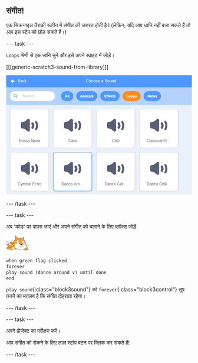 ## संगीत!

एक सिंक्रनाइज़ तैराकी रूटीन में संगीत की जरुरत होती है I (लेकिन, यदि आप ध्वनि नहीं बजा सकते हैं तो आप इस स्टेप को छोड़ सकते हैं।)

--- task ---

`Loops` श्रेणी से एक ध्वनि चुनें और इसे अपने स्प्राइट में जोड़ें।

[[[generic-scratch3-sound-from-library]]]

![साउंड  लाइब्रेरी में चुने हुए म्यूजिक पर नाचें I](images/swim-dance.png)

--- /task ---

--- task ---

अब 'कोड' पर वापस जाएं और अपने संगीत को चलाने के लिए ब्लॉक्स जोड़ें:

![तैराक स्प्राइट](images/swimmer-sprite.png)

```blocks3
when green flag clicked
forever
play sound (dance around v) until done
end
```

`play sound`{:class="block3sound"} को ` forever `{:class="block3control"} लूप करने का मतलब है कि संगीत दोहराता रहेगा।

--- /task ---

--- task ---

अपने प्रोजेक्ट का परीक्षण करें।

आप संगीत को रोकने के लिए लाल स्टॉप बटन पर क्लिक कर सकते हैं!

--- /task ---

